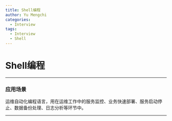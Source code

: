 ```yaml
---
title: Shell编程
author: Yu Mengchi
categories:
  - Interview 
tags:
  - Interview
  - Shell
---
```

  
# Shell编程

---

### 应用场景

运维自动化编程语言，用在运维工作中的服务监控、业务快速部署、服务启动停止、数据备份处理、日志分析等环节中。

---

